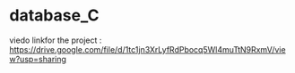 # database_C

viedo linkfor the project :
   https://drive.google.com/file/d/1tc1jn3XrLyfRdPbocq5Wl4muTtN9RxmV/view?usp=sharing
